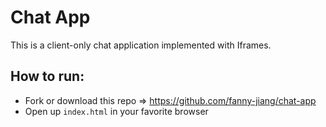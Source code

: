 # Chat App
This is a client-only chat application implemented with Iframes.

## How to run:
* Fork or download this repo => https://github.com/fanny-jiang/chat-app
* Open up `index.html` in your favorite browser 
